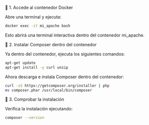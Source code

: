 📌 1. Accede al contenedor Docker

Abre una terminal y ejecuta:

```bash
docker exec -it mi_apache bash
```

Esto abrirá una terminal interactiva dentro del contenedor mi_apache.

📌 2. Instalar Composer dentro del contenedor

Ya dentro del contenedor, ejecuta los siguientes comandos:

```bash
apt-get update
apt-get install -y curl unzip
```

Ahora descarga e instala Composer dentro del contenedor:

```bash
curl -sS https://getcomposer.org/installer | php
mv composer.phar /usr/local/bin/composer
```

📌 3. Comprobar la instalación

Verifica la instalación ejecutando:

```bash
composer --version
```

